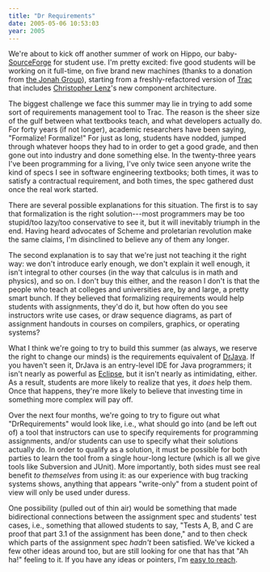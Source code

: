```yaml
---
title: "Dr Requirements"
date: 2005-05-06 10:53:03
year: 2005
---
```

We're about to kick off another summer of work on Hippo, our baby-<a href="http://www.sf.net">SourceForge</a> for student use.  I'm pretty excited: five good students will be working on it full-time, on five brand new machines (thanks to a donation from <a href="http://www.jonahgroup.com">the Jonah Group</a>), starting from a freshly-refactored version of <a href="http://projects.edgwall.com/trac">Trac</a> that includes <a href="http://www.cmlenz.net">Christopher Lenz</a>'s new component architecture.

The biggest challenge we face this summer may lie in trying to add some sort of requirements management tool to Trac.  The reason is the sheer size of the gulf between what textbooks teach, and what developers actually do.  For forty years (if not longer), academic researchers have been saying, "Formalize!  Formalize!"  For just as long, students have nodded, jumped through whatever hoops they had to in order to get a good grade, and then gone out into industry and done something else.  In the twenty-three years I've been programming for a living, I've only twice seen anyone write the kind of specs I see in software engineering textbooks; both times, it was to satisfy a contractual requirement, and both times, the spec gathered dust once the real work started.

There are several possible explanations for this situation.  The first is to say that formalization is the right solution---most programmers may be too stupid/too lazy/too conservative to see it, but it will inevitably triumph in the end.  Having heard advocates of Scheme and proletarian revolution make the same claims, I'm disinclined to believe any of them any longer.

The second explanation is to say that we're just not teaching it the right way: we don't introduce early enough, we don't explain it well enough, it isn't integral to other courses (in the way that calculus is in math and physics), and so on.  I don't buy this either, and the reason I don't is that the people who teach at colleges and universities are, by and large, a pretty smart bunch.  If they believed that formalizing requirements would help students with assignments, they'd do it, but how often do you see instructors write use cases, or draw sequence diagrams, as part of assignment handouts in courses on compilers, graphics, or operating systems?

What I think we're going to try to build this summer (as always, we reserve the right to change our minds) is the requirements equivalent of <a href="http://drjava.sf.net">DrJava</a>.  If you haven't seen it, DrJava is an entry-level IDE for Java programmers; it isn't nearly as powerful as <a href="http://www.eclipse.org">Eclipse</a>, but it isn't nearly as intimidating, either.  As a result, students are more likely to realize that yes, it <em>does</em> help them.  Once that happens, they're more likely to believe that investing time in something more complex will pay off.

Over the next four months, we're going to try to figure out what "DrRequirements" would look like, i.e., what should go into (and be left out of) a tool that instructors can use to specify requirements for programming assignments, and/or students can use to specify what their solutions actually do.  In order to qualify as a solution, it must be possible for both parties to learn the tool from a single hour-long lecture (which is all we give tools like Subversion and JUnit).  More importantly, both sides must see real benefit <em>to themselves</em> from using it: as our experience with bug tracking systems shows, anything that appears "write-only" from a student point of view will only be used under duress.

One possibility (pulled out of thin air) would be something that made bidirectional connections between the assignment spec and students' test cases, i.e., something that allowed students to say, "Tests A, B, and C are proof that part 3.1 of the assignment has been done," and to then check which parts of the assignment spec <em>hadn't</em> been satisfied.  We've kicked a few other ideas around too, but are still looking for one that has that "Ah ha!" feeling to it.  If you have any ideas or pointers, I'm <a href="mailto:gvwilson@cs.utoronto.ca">easy to reach</a>.
